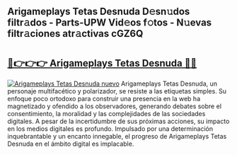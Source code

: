 ## Arigameplays Tetas Desnuda D𝚎sn𝚞dos filtr𝚊dos - Parts-UPW Vid𝚎os f𝚘tos - N𝚞evas filtr𝚊ciones atr𝚊ctivas cGZ6Q

# <h2><a href="http://mbc9dqs.tromn.icu/?c=Arigameplays+Tetas+Desnuda">🔗👉👉👉 Arigameplays Tetas Desnuda 🔗🔗</a></h2>

[![Arigameplays Tetas Desnuda nuevo](https://i.imgur.com/pEAQMta.gif)](http://mbc9dqs.tromn.icu/?c=Arigameplays+Tetas+Desnuda)
Arigameplays Tetas Desnuda, un personaje multifacético y polarizador, se resiste a las etiquetas simples. Su enfoque poco ortodoxo para construir una presencia en la web ha magnetizado y ofendido a los observadores, generando debates sobre el consentimiento, la moralidad y las complejidades de las sociedades digitales. A pesar de la incertidumbre de sus próximas acciones, su impacto en los medios digitales es profundo. Impulsado por una determinación inquebrantable y un encanto innegable, el progreso de Arigameplays Tetas Desnuda en el ámbito digital es implacable.
